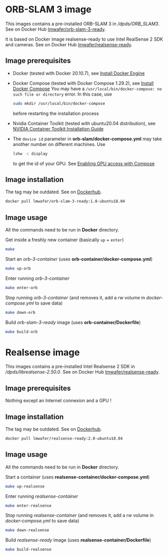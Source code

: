 # **ORB-SLAM 3** image

This images contains a pre-installed ORB-SLAM 3 in */dpds/ORB_SLAM3*. See on Docker Hub [lmwafer/orb-slam-3-ready](https://hub.docker.com/r/lmwafer/orb-slam-3-ready). 

It is based on Docker image realsense-ready to use Intel RealSense 2 SDK and cameras. See on Docker Hub [lmwafer/realsense-ready](https://hub.docker.com/r/lmwafer/realsense-ready/tags). 

## Image prerequisites

- Docker (tested with Docker 20.10.7), see [Install Docker Engine](https://docs.docker.com/engine/install/)

- Docker Compose (tested with Docker Compose 1.29.2), see [Install Docker Compose](https://docs.docker.com/compose/install/)
  You may have a `/usr/local/bin/docker-compose: no such file or directory` error. In this case, use
  ```bash
  sudo mkdir /usr/local/bin/docker-compose
  ```
  before restarting the installation process

- Nvidia Container Toolkit (tested with ubuntu20.04 distribution), see [NVIDIA Container Toolkit Installation Guide](https://docs.nvidia.com/datacenter/cloud-native/container-toolkit/install-guide.html)

- The `device id` parameter in **orb-slam/docker-compose.yml** may take another number on different machines. Use
  ```bash
  lshw -c display
  ```
  to get the id of your GPU. See [Enabling GPU access with Compose](https://docs.docker.com/compose/gpu-support/)

## Image installation

The tag may be outdated. See on [Dockerhub](https://hub.docker.com/r/lmwafer/orb-slam-3-ready/tags).

```bash
docker pull lmwafer/orb-slam-3-ready:1.0-ubuntu18.04
```

## Image usage

All the commands need to be run in **Docker** directory. 

Get inside a freshly new container (basically `up` + `enter`)
```bash
make
```

Start an *orb-3-container* (uses **orb-container/docker-compose.yml**)
```bash
make up-orb
```

Enter running *orb-3-container*
```bash
make enter-orb
```

Stop running *orb-3-container* (and removes it, add a *rw* volume in *docker-compose.yml* to save data)
```bash
make down-orb
```

Build *orb-slam-3-ready* image (uses **orb-container/Dockerfile**)
```bash
make build-orb
```

# **Realsense** image

This images contains a pre-installed Intel Realsense 2 SDK in */dpds/librealsense-2.50.0*. See on Docker Hub [lmwafer/realsense-ready](https://hub.docker.com/r/lmwafer/realsense-ready). 

## Image prerequisites

Nothing except an Internet connexion and a GPU !

## Image installation

The tag may be outdated. See on [Dockerhub](https://hub.docker.com/r/lmwafer/realsense-ready/tags).

```bash
docker pull lmwafer/realsense-ready:2.0-ubuntu18.04
```

## Image usage

All the commands need to be run in **Docker** directory. 

Start a container (uses **realsense-container/docker-compose.yml**)
```bash
make up-realsense
```

Enter running *realsense-container*
```bash
make enter-realsense
```

Stop running *realsense-container* (and removes it, add a *rw* volume in *docker-compose.yml* to save data)
```bash
make down-realsense
```

Build *realsense-ready* image (uses **realsense-container/Dockerfile**)
```bash
make build-realsense
```